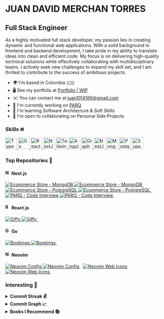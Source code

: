 # JUAN DAVID MERCHAN TORRES

## Full Stack Engineer

As a highly motivated full stack developer, my passion lies in creating dynamic
and functional web applications. With a solid background in frontend and backend
development, I take pride in my ability to translate ideas into clean and
efficient code. My focus is on delivering high-quality technical solutions while
effectively collaborating with multidisciplinary teams. I actively seek new
challenges to expand my skill set, and I am thrilled to contribute to the
success of ambitious projects.

- 🌍 I'm based in Colombia 🇨🇴
- 🖥️ See my portfolio at [Portfolio | WIP](http://nikolam-dev.com)
- ✉️ You can contact me at [juan1014166@gmail.com](mailto:juan1014166@gmail.com)
- 🚀 I'm currently working on [PARQ](http://parqco.com)
- 🧠 I'm learning Software Architecture & Soft Skills
- 🤝 I'm open to collaborating on Personal Side Projects

### Skills 🔥

<p align="left">
  <a href="https://www.typescriptlang.org/" target="_blank" rel="noreferrer">
    <img
      alt="TypeScript"
      height="36"
      src="https://raw.githubusercontent.com/danielcranney/readme-generator/main/public/icons/skills/typescript-colored.svg"
      width="36"
    />
  </a>
  <a href="https://go.dev/doc/" target="_blank" rel="noreferrer">
    <img
      alt="Go"
      height="36"
      src="https://raw.githubusercontent.com/danielcranney/readme-generator/main/public/icons/skills/go-colored.svg"
      width="36"
    />
  </a>
  <a href="https://reactjs.org/" target="_blank" rel="noreferrer">
    <img
      alt="React"
      height="36"
      src="https://raw.githubusercontent.com/danielcranney/readme-generator/main/public/icons/skills/react-colored.svg"
      width="36"
    />
  </a>
  <a href="https://nextjs.org/docs" target="_blank" rel="noreferrer">
    <img
      alt="NextJs"
      height="36"
      src="https://raw.githubusercontent.com/danielcranney/readme-generator/main/public/icons/skills/nextjs-colored-dark.svg"
      width="36"
    />
  </a>
  <a href="https://tailwindcss.com/" target="_blank" rel="noreferrer">
    <img
      alt="TailwindCSS"
      height="36"
      src="https://raw.githubusercontent.com/danielcranney/readme-generator/main/public/icons/skills/tailwindcss-colored.svg"
      width="36"
    />
  </a>
  <a href="https://angular.io/" target="_blank" rel="noreferrer">
    <img
      alt="Angular"
      height="36"
      src="https://raw.githubusercontent.com/danielcranney/readme-generator/main/public/icons/skills/angularjs-colored.svg"
      width="36"
    />
  </a>
  <a href="https://graphql.org/" target="_blank" rel="noreferrer">
    <img
      alt="GraphQL"
      height="36"
      src="https://raw.githubusercontent.com/danielcranney/readme-generator/main/public/icons/skills/graphql-colored.svg"
      width="36"
    />
  </a>
  <a href="https://docs.nestjs.com/" target="_blank" rel="noreferrer">
    <img
      alt="NestJS"
      height="36"
      src="https://raw.githubusercontent.com/danielcranney/readme-generator/main/public/icons/skills/nestjs-colored.svg"
      width="36"
    />
  </a>
  <a href="https://www.mongodb.com/" target="_blank" rel="noreferrer">
    <img
      alt="MongoDB"
      height="36"
      src="https://raw.githubusercontent.com/danielcranney/readme-generator/main/public/icons/skills/mongodb-colored.svg"
      width="36"
    />
  </a>
  <a href="https://www.postgresql.org/" target="_blank" rel="noreferrer">
    <img
      alt="PostgreSQL"
      height="36"
      src="https://raw.githubusercontent.com/danielcranney/readme-generator/main/public/icons/skills/postgresql-colored.svg"
      width="36"
    />
  </a>
  <a href="https://supabase.io/" target="_blank" rel="noreferrer">
    <img
      alt="Supabase"
      height="36"
      src="https://raw.githubusercontent.com/danielcranney/readme-generator/main/public/icons/skills/supabase-colored.svg"
      width="36"
    />
  </a>
</p>

### Top Repositories 🥇

<h4>
  <img
    alt="NestJS"
    height="16"
    src="https://raw.githubusercontent.com/danielcranney/readme-generator/main/public/icons/skills/nestjs-colored.svg"
    width="16"
  />
  Nest.js
</h4>

<div float="left">
  <a href="https://github.com/NikolaM-Dev/ecommerce-store-nest-mongo#gh-dark-mode-only">
    <img
      alt="Ecommerce Store - MongoDB"
      src="https://github-readme-stats.vercel.app/api/pin/?username=NikolaM-Dev&repo=ecommerce-store-nest-mongo&title_color=58a6ff&text_color=adbac7&bg_color=00000000&border_color=444c56&v=3#gh-dark-mode-only"
    />
  </a>
  <a href="https://github.com/NikolaM-Dev/ecommerce-store-nest-mongo#gh-light-mode-only">
    <img
      alt="Ecommerce Store - MongoDB"
      src="https://github-readme-stats.vercel.app/api/pin/?username=NikolaM-Dev&repo=ecommerce-store-nest-mongo&v=3#gh-light-mode-only"
    />
  </a>
  &nbsp;
  <a href="https://github.com/NikolaM-Dev/ecommerce-store-nest-postgres#gh-dark-mode-only">
    <img
      alt="Ecommerce Store - PostgreSQL"
      src="https://github-readme-stats.vercel.app/api/pin/?username=NikolaM-Dev&repo=ecommerce-store-nest-postgres&title_color=58a6ff&text_color=adbac7&bg_color=00000000&border_color=444c56&v=3#gh-dark-mode-only"
    />
  </a>
  <a href="https://github.com/NikolaM-Dev/ecommerce-store-nest-postgres#gh-light-mode-only">
    <img
      alt="Ecommerce Store - PostgreSQL"
      src="https://github-readme-stats.vercel.app/api/pin/?username=NikolaM-Dev&repo=ecommerce-store-nest-postgres&v=3#gh-light-mode-only"
    />
  </a>
  &nbsp;
</div>

<div float="left">
  <a href="https://github.com/NikolaM-Dev/parq-api-nest#gh-dark-mode-only">
    <img
      alt="PARQ - Code Interview"
      src="https://github-readme-stats.vercel.app/api/pin/?username=NikolaM-Dev&repo=parq-api-nest&title_color=58a6ff&text_color=adbac7&bg_color=00000000&border_color=444c56&v=3#gh-dark-mode-only"
    />
  </a>
  <a href="https://github.com/NikolaM-Dev/parq-api-nest#gh-light-mode-only">
    <img
      alt="PARQ - Code Interview"
      src="https://github-readme-stats.vercel.app/api/pin/?username=NikolaM-Dev&repo=parq-api-nest&v=3#gh-light-mode-only"
    />
  </a>
  &nbsp;
</div>

<h4>
  <img
    alt="ReactJS"
    height="16"
    src="https://raw.githubusercontent.com/danielcranney/readme-generator/main/public/icons/skills/react-colored.svg"
    width="16"
  />
  React.js
</h4>

<div float="left">
  <a href="https://github.com/NikolaM-Dev/giffy#gh-dark-mode-only">
    <img
      alt="Giffy"
      src="https://github-readme-stats.vercel.app/api/pin/?username=NikolaM-Dev&repo=giffy&title_color=58a6ff&text_color=adbac7&bg_color=00000000&border_color=444c56&v=3#gh-dark-mode-only"
    />
  </a>
  <a href="https://github.com/NikolaM-Dev/giffy#gh-light-mode-only">
    <img
      alt="Giffy"
      src="https://github-readme-stats.vercel.app/api/pin/?username=NikolaM-Dev&repo=giffy&v=3#gh-light-mode-only"
    />
  </a>
  &nbsp;
</div>

<h4>
  <img
    alt="Go"
    height="16"
    src="https://raw.githubusercontent.com/danielcranney/readme-generator/main/public/icons/skills/go-colored.svg"
    width="16"
  />
  Go
</h4>

<div float="left">
  <a href="https://github.com/NikolaM-Dev/bookings#gh-dark-mode-only">
    <img
      alt="Bookings"
      src="https://github-readme-stats.vercel.app/api/pin/?username=NikolaM-Dev&repo=bookings&title_color=58a6ff&text_color=adbac7&bg_color=00000000&border_color=444c56&v=3#gh-dark-mode-only"
    />
  </a>
  <a href="https://github.com/NikolaM-Dev/bookings#gh-light-mode-only">
    <img
      alt="Bookings"
      src="https://github-readme-stats.vercel.app/api/pin/?username=NikolaM-Dev&repo=bookings&v=3#gh-light-mode-only"
    />
  </a>
  &nbsp;
</div>

<h4>
  <img
    alt="Neovim"
    height="16"
    src="https://avatars.githubusercontent.com/u/6471485?s=200&v=4"
    width="16"
  />
  Neovim
</h4>

<div float="left">
  <a href="https://github.com/NikolaM-Dev/nvim#gh-dark-mode-only">
    <img
      alt="Neovim Config"
      src="https://github-readme-stats.vercel.app/api/pin/?username=NikolaM-Dev&repo=nvim&title_color=58a6ff&text_color=adbac7&bg_color=00000000&border_color=444c56&v=3#gh-dark-mode-only"
    />
  </a>
  <a href="https://github.com/NikolaM-Dev/nvim#gh-light-mode-only">
    <img
      alt="Neovim Config"
      src="https://github-readme-stats.vercel.app/api/pin/?username=NikolaM-Dev&repo=nvim&v=3#gh-light-mode-only"
    />
  </a>
  &nbsp;
  <a href="https://github.com/NikolaM-Dev/nvim-web-devicons#gh-dark-mode-only">
    <img
      alt="Neovim Web Icons"
      src="https://github-readme-stats.vercel.app/api/pin/?username=NikolaM-Dev&repo=nvim-web-devicons&title_color=58a6ff&text_color=adbac7&bg_color=00000000&border_color=444c56&v=3#gh-dark-mode-only"
    />
  </a>
  <a href="https://github.com/NikolaM-Dev/nvim-web-devicons#gh-light-mode-only">
    <img
      alt="Neovim Web Icons"
      src="https://github-readme-stats.vercel.app/api/pin/?username=NikolaM-Dev&repo=nvim-web-devicons&v=3#gh-light-mode-only"
    />
  </a>
  &nbsp;
</div>

### Interesting 👀

<details>
  <summary>
    <b>Commit Streak ✌️</b>
  </summary>
  <div align="center">
    <a href="http://www.github.com/NikolaM-Dev">
      <img
        src="https://streak-stats.demolab.com?user=NikolaM-Dev&theme=tokyonight&border_radius=10&background=1E1E2E&border=89B4FA&stroke=CDD6F4&ring=89B4FA&fire=F38BA8&currStreakNum=F38BA8&sideNums=89B4FA&currStreakLabel=74C7EC&sideLabels=74C7EC&dates=B4BEFE" />
    </a>
  </div>
</details>

<details>
  <summary>
    <b>Commit Graph 📈</b>
  </summary>
  <a href="http://www.github.com/NikolaM-Dev">
    <img
      src="https://github-readme-activity-graph.cyclic.app/graph?username=NikolaM-Dev&bg_color=1e1e2e&color=cdd6f4&line=89b4fa&point=f38ba8&area=true&hide_border=true)](https://github.com/ashutosh00710/github-readme-activity-graph"
      alt="GitHub Commits Graph" /></a>
</details>

<details>
  <summary>
    <b>Books I Recommend 📚</b>
  </summary>
  <ul>
    <li>
      <a href="https://www.amazon.com/Fundamentals-Software-Architecture-Comprehensive-Characteristics/dp/1492043451?crid=1FUUVAB8ZSEIT&keywords=Fundamentals+of+Software+Architecture&qid=1676622946&sprefix=fundamentals+of+software+architecture,aps,58&sr=8-1&linkCode=sl1&tag=rubyannrcarri-20&linkId=2a4cb57704d41914436fd9c3ce518ef8&language=en_US&ref_=as_li_ss_tl"
        target="_blank" alt="Fundamentals of Software Architecture: An Engineering Approach">
        Fundamentals of Software Architecture: An Engineering Approach
      </a>
    </li>
    <li>
      <a href="https://www.amazon.com/-/es/Neal-Ford/dp/1492097543/ref=sr_1_1?__mk_es_US=%C3%85M%C3%85%C5%BD%C3%95%C3%91&crid=11IGJAGIH4H68&keywords=Building+Evolutionary+Architectures&qid=1679257787&sprefix=building+evolutionary+architectures%2Caps%2C129&sr=8-1"
        target="_blank" alt="Building Evolutionary Architectures: Automated Software Governance">
        Building Evolutionary Architectures: Automated Software Governance
      </a>
    </li>
    <li>
      <a href="https://www.amazon.com/-/es/Sam-Newman/dp/1492034029/ref=sr_1_1?__mk_es_US=%C3%85M%C3%85%C5%BD%C3%95%C3%91&crid=1U261AHFK33G1&keywords=Building+Microservices%3A+Designing+Fine-Grained+Systems&qid=1679257999&s=books&sprefix=building+microservices+designing+fine-grained+systems%2Cstripbooks-intl-ship%2C129&sr=1-1"
        target="_blank" alt="Building Microservices: Designing Fine-Grained Systems">
        Building Microservices: Designing Fine-Grained Systems
      </a>
    </li>
    <li>
      <a href="https://www.amazon.com/-/es/Neal-Ford/dp/1492086894/ref=sr_1_1?__mk_es_US=%C3%85M%C3%85%C5%BD%C3%95%C3%91&crid=2Y28DNQHOI11F&keywords=Software+Architecture%3A+The+Hard+Parts&qid=1679258026&s=books&sprefix=software+architecture+the+hard+parts%2Cstripbooks-intl-ship%2C137&sr=1-1"
        target="_blank"
        alt="Software Architecture: The Hard Parts: Modern Trade-Off Analyses for Distributed Architectures">
        Software Architecture: The Hard Parts: Modern Trade-Off Analyses for
        Distributed Architectures
      </a>
    </li>
    <li>
      <a href="https://www.amazon.com/-/es/Martin-Kleppmann/dp/1449373321/ref=sr_1_1?__mk_es_US=%C3%85M%C3%85%C5%BD%C3%95%C3%91&crid=1VQB1KY6MHTO4&keywords=Designing+Data-Intensive+Application&qid=1679258066&s=books&sprefix=designing+data-intensive+application%2Cstripbooks-intl-ship%2C141&sr=1-1"
        target="_blank"
        alt="Designing Data-Intensive Applications: The Big Ideas Behind Reliable, Scalable, and Maintainable Systems">
        Designing Data-Intensive Applications: The Big Ideas Behind Reliable,
        Scalable, and Maintainable Systems
      </a>
    </li>
  </ul>
</details>
